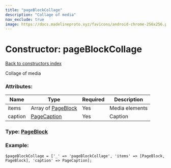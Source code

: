 ```yaml
---
title: "pageBlockCollage"
description: "Collage of media"
nav_exclude: true
image: https://docs.madelineproto.xyz/favicons/android-chrome-256x256.png
---
```

# Constructor: pageBlockCollage  
[Back to constructors index](/API_docs/constructors/index.html)



Collage of media

### Attributes:

| Name     |    Type       | Required | Description |
|----------|---------------|----------|-------------|
|items|Array of [PageBlock](/API_docs/types/PageBlock.html) | Yes|Media elements|
|caption|[PageCaption](/API_docs/types/PageCaption.html) | Yes|Caption|



### Type: [PageBlock](/API_docs/types/PageBlock.html)


### Example:

```
$pageBlockCollage = ['_' => 'pageBlockCollage', 'items' => [PageBlock, PageBlock], 'caption' => PageCaption];
```  
